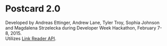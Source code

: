 # Postcard 2.0
Developed by Andreas Ettinger, Andrew Lane, Tyler Troy, Sophia Johnson and Magdalena Strzelecka during Developer Week Hackathon, February 7-8, 2015.    
Utilizes [Link Reader API](https://www.linkcreationstudio.com/api/home/). 
